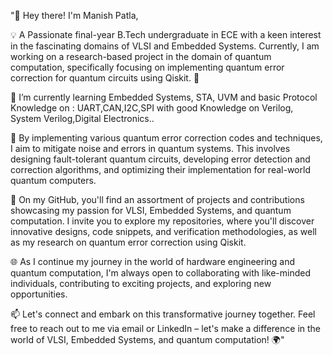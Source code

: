 "👋 Hey there! I'm Manish Patla,

💡 A Passionate final-year B.Tech undergraduate in ECE with a keen interest in the fascinating domains of VLSI and Embedded Systems. Currently, I am working on a research-based project in the domain of quantum computation, specifically focusing on implementing quantum error correction for quantum circuits using Qiskit. 🌟

🧰  I’m currently learning Embedded Systems, STA, UVM and basic Protocol Knowledge on : UART,CAN,I2C,SPI with good Knowledge on Verilog, System Verilog,Digital Electronics..

🧪 By implementing various quantum error correction codes and techniques, I aim to mitigate noise and errors in quantum systems. This involves designing fault-tolerant quantum circuits, developing error detection and correction algorithms, and optimizing their implementation for real-world quantum computers.

🚀 On my GitHub, you'll find an assortment of projects and contributions showcasing my passion for VLSI, Embedded Systems, and quantum computation. I invite you to explore my repositories, where you'll discover innovative designs, code snippets, and verification methodologies, as well as my research on quantum error correction using Qiskit.

🌐 As I continue my journey in the world of hardware engineering and quantum computation, I'm always open to collaborating with like-minded individuals, contributing to exciting projects, and exploring new opportunities.

📫 Let's connect and embark on this transformative journey together. Feel free to reach out to me via email or LinkedIn – let's make a difference in the world of VLSI, Embedded Systems, and quantum computation! 🌍"
